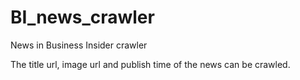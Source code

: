 # BI_news_crawler

News in Business Insider crawler

The title url, image url and publish time of the news can be crawled.
